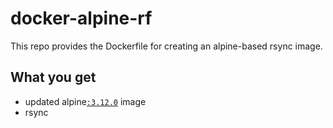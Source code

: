# docker-alpine-rf

This repo provides the Dockerfile for creating an alpine-based rsync image.

## What you get
* updated alpine[`:3.12.0`](https://hub.docker.com/_/alpine) image
* rsync
